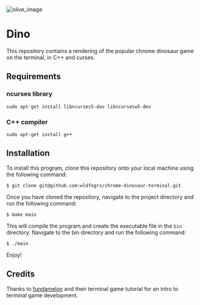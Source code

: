 ![olive_image](https://github.com/wldfngrs/Olive/blob/main/Olive-bci/asset/icon.png)
# Dino
This repository contains a rendering of the popular chrome dinosaur game on the terminal, in C++ and curses.

## Requirements

### ncurses library

`sudo apt-get install libncurses5-dev libncursesw5-dev`

### C++ compiler

`sudo apt-get install g++`

## Installation

To install this program, clone this repository onto your local machine using the following command:

`$ git clone git@github.com:wldfngrs/chrome-dinosaur-terminal.git`

Once you have cloned the repository, navigate to the project directory and run the following command:

`$ make main`

This will compile the program and create the executable file in the `bin` directory. Navigate to the bin directory and run the following command:

`$ ./main`

Enjoy!

## Credits

Thanks to [fundamelon](https://github.com/fundamelon/terminal-game-tutorial) and their terminal game tutorial for an intro to terminal game development.
